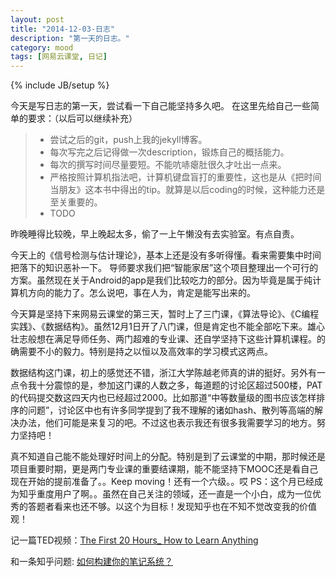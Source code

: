 ```yaml
---
layout: post
title: "2014-12-03-日志"
description: "第一天的日志。"
category: mood
tags: [网易云课堂, 日记]
---
```

{% include JB/setup %}

今天是写日志的第一天，尝试看一下自己能坚持多久吧。
在这里先给自己一些简单的要求：（以后可以继续补充）

> - 尝试之后的git，push上我的jekyll博客。
>  - 每次写完之后记得做一次description，锻炼自己的概括能力。
> - 每次的撰写时间尽量要短。不能吭哧瘪肚很久才吐出一点来。
> - 严格按照计算机指法吧，计算机键盘盲打的重要性，这也是从《把时间当朋友》这本书中得出的tip。就算是以后coding的时候，这种能力还是至关重要的。
> - TODO
 
 
 昨晚睡得比较晚，早上晚起太多，偷了一上午懒没有去实验室。有点自责。
 
 今天上的《信号检测与估计理论》，基本上还是没有多听得懂。看来需要集中时间把落下的知识恶补一下。
 导师要求我们把“智能家居”这个项目整理出一个可行的方案。虽然现在关于Android的app是我们比较吃力的部分。因为毕竟是属于纯计算机方向的能力了。怎么说吧，事在人为，肯定是能写出来的。
 
 今天算是坚持下来网易云课堂的第三天，暂时上了三门课，《算法导论》、《C编程实践》、《数据结构》。虽然12月1日开了八门课，但是肯定也不能全部吃下来。雄心壮志般想在满足导师任务、两门超难的专业课、还自学坚持下这些计算机课程。的确需要不小的毅力。特别是持之以恒以及高效率的学习模式这两点。
 
 数据结构这门课，初上的感觉还不错，浙江大学陈越老师真的讲的挺好。另外有一点令我十分震惊的是，参加这门课的人数之多，每道题的讨论区超过500楼，PAT的代码提交数这四天内也已经超过2000。比如那道“中等数量级的图书应该怎样排序的问题”，讨论区中也有许多同学提到了我不理解的诸如hash、散列等高端的解决办法，他们可能是来复习的吧。不过这也表示我还有很多我需要学习的地方。努力坚持吧！
 
 真不知道自己能不能处理好时间上的分配。特别是到了云课堂的中期，那时候还是项目重要时期，更是两门专业课的重要结课期，能不能坚持下MOOC还是看自己现在开始的提前准备了。。Keep moving！还有一个六级。。哎
 PS：这个月已经成为知乎重度用户了啊。。虽然在自己关注的领域，还一直是一个小白，成为一位优秀的答题者看来也还不够。以这个为目标！发现知乎也在不知不觉改变我的价值观！


 记一篇TED视频：[The First 20 Hours_ How to Learn Anything][1] 

 和一条知乎问题: [如何构建你的笔记系统？][2]


  [1]: http://www.56.com/u65/v_MTE2MTQyNTQy.html
  [2]: http://www.zhihu.com/question/23427617